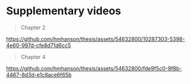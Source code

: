 # Supplementary videos

> Chapter 2

https://github.com/hmhanson/thesis/assets/54632800/10287303-5398-4e60-997d-cfe8d71d6cc5

> Chapter 4

https://github.com/hmhanson/thesis/assets/54632800/fde9f5c0-9f8b-4467-8d3d-e1c8ace6f65b

